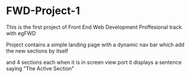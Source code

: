 # FWD-Project-1

This is the first project of Front End Web Development Proffesional track with egFWD 

Project contains a simple landing page with a dynamic nav bar which add the new sections by itself

and 4 sections each when it is in screen view port it displays a sentence saying "The Active Section"
